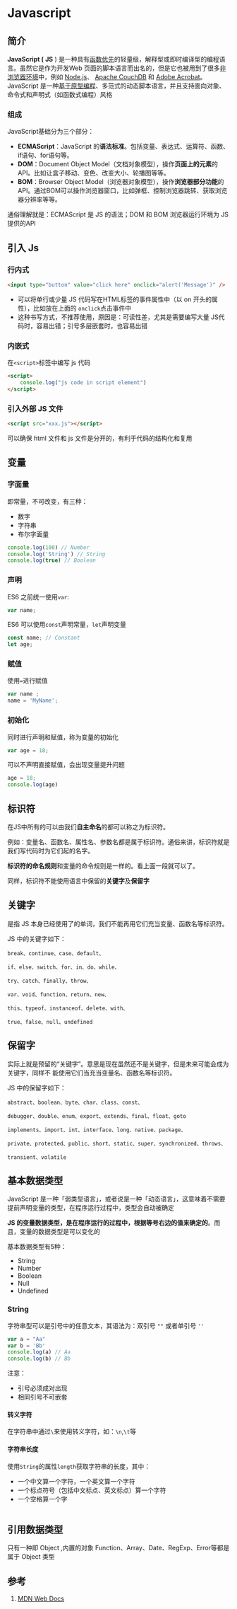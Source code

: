 # Javascript

## 简介

**JavaScript (** **JS** ) 是一种具有[函数优先](https://developer.mozilla.org/zh-CN/docs/Glossary/First-class_Function)的轻量级，解释型或即时编译型的编程语言。虽然它是作为开发Web 页面的脚本语言而出名的，但是它也被用到了很多[非浏览器环境](https://en.wikipedia.org/wiki/JavaScript#Uses_outside_Web_pages)中，例如 [Node.js](https://nodejs.org/)、 [Apache CouchDB](https://couchdb.apache.org/) 和 [Adobe Acrobat](https://www.adobe.com/devnet/acrobat/javascript.html)。JavaScript 是一种[基于原型编程](https://developer.mozilla.org/zh-CN/docs/Glossary/Prototype-based_programming)、多范式的动态脚本语言，并且支持面向对象、命令式和声明式（如函数式编程）风格

### 组成

JavaScript基础分为三个部分：

- **ECMAScript**：JavaScript 的**语法标准**。包括变量、表达式、运算符、函数、if语句、for语句等。
- **DOM**：Document Object Model（文档对象模型），操作**页面上的元素**的API。比如让盒子移动、变色、改变大小、轮播图等等。
- **BOM**：Browser Object Model（浏览器对象模型），操作**浏览器部分功能**的API。通过BOM可以操作浏览器窗口，比如弹框、控制浏览器跳转、获取浏览器分辨率等等。

通俗理解就是：ECMAScript 是 JS 的语法；DOM 和 BOM 浏览器运行环境为 JS提供的API

## 引入 Js

### 行内式

```html
<input type="button" value="click here" onclick="alert('Message')" />
```

- 可以将单行或少量 JS 代码写在HTML标签的事件属性中（以 on 开头的属性），比如放在上面的 `onclick`点击事件中
- 这种书写方式，不推荐使用，原因是：可读性差，尤其是需要编写大量 JS代码时，容易出错；引号多层嵌套时，也容易出错

### 内嵌式

在`<script>`标签中编写 js 代码 

```html
<script>
	console.log("js code in script element")
</script>
```

### 引入外部 JS 文件

```html
<script src="xxx.js"></script>
```

可以确保 html 文件和 js 文件是分开的，有利于代码的结构化和复用 

## 变量

### 字面量

即常量，不可改变，有三种：

- 数字
- 字符串
- 布尔字面量

```js
console.log(100) // Number 
console.log('String') // String
console.log(true) // Boolean
```

### 声明

ES6 之前统一使用`var`:

```js
var name;
```

ES6 可以使用`const`声明常量，`let`声明变量

```js
const name; // Constant
let age;
```

### 赋值

使用`=`进行赋值

```js
var name ;
name = 'MyName';
```

### 初始化

同时进行声明和赋值，称为变量的初始化

```js
var age = 18;
```

可以不声明直接赋值，会出现变量提升问题

```js
age = 18;
console.log(age)
```

## 标识符

在JS中所有的可以由我们**自主命名**的都可以称之为标识符。

例如：变量名、函数名、属性名、参数名都是属于标识符。通俗来讲，标识符就是我们写代码时为它们起的名字。

**标识符的命名规则**和变量的命令规则是一样的。看上面一段就可以了。

同样，标识符不能使用语言中保留的**关键字**及**保留字**

## 关键字

是指 JS 本身已经使用了的单词，我们不能再用它们充当变量、函数名等标识符。

JS 中的关键字如下：

```text
break、continue、case、default、

if、else、switch、for、in、do、while、

try、catch、finally、throw、

var、void、function、return、new、

this、typeof、instanceof、delete、with、

true、false、null、undefined
```

## 保留字

实际上就是预留的“关键字”。意思是现在虽然还不是关键字，但是未来可能会成为关键字，同样不 能使用它们当充当变量名、函数名等标识符。

JS 中的保留字如下：

```text
abstract、boolean、byte、char、class、const、

debugger、double、enum、export、extends、final、float、goto

implements、import、int、interface、long、native、package、

private、protected、public、short、static、super、synchronized、throws、

transient、volatile
```

## 基本数据类型

JavaScript 是一种「弱类型语言」，或者说是一种「动态语言」，这意味着不需要提前声明变量的类型，在程序运行过程中，类型会自动被确定

**JS 的变量数据类型，是在程序运行的过程中，根据等号右边的值来确定的**。而且，变量的数据类型是可以变化的

基本数据类型有5种：

- String
- Number
- Boolean
- Null
- Undefined

### String

字符串型可以是引号中的任意文本，其语法为：双引号 `""` 或者单引号 `''`

```js
var a = "Aa" 
var b = 'Bb'
console.log(a) // Aa
console.log(b) // Bb
```

注意：

- 引号必须成对出现
- 相同引号不可嵌套

#### 转义字符

在字符串中通过`\`来使用转义字符，如：`\n`,`\t`等

#### 字符串长度

使用`String`的属性`length`获取字符串的长度，其中：

- 一个中文算一个字符，一个英文算一个字符
- 一个标点符号（包括中文标点、英文标点）算一个字符
- 一个空格算一个字

```js

```



## 引用数据类型

只有一种即 Object ,内置的对象 Function、Array、Date、RegExp、Error等都是属于 Object 类型

## 参考

1. [MDN Web Docs](https://developer.mozilla.org/zh-CN/) 